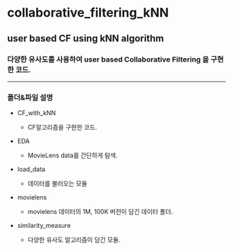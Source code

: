 # collaborative_filtering_kNN
## user based CF using kNN algorithm

### 다양한 유사도를 사용하여 user based Collaborative Filtering 을 구현한 코드.

***

### 폴더&파일 설명 
* CF_with_kNN
  * CF알고리즘을 구현한 코드.

* EDA
  * MovieLens data를 간단하게 탐색.

* load_data
  * 데이터를 불러오는 모듈

* movielens
  * movielens 데이터의 1M, 100K 버전이 담긴 데이터 폴더.

* similarity_measure
  * 다양한 유사도 알고리즘이 담긴 모듈.
